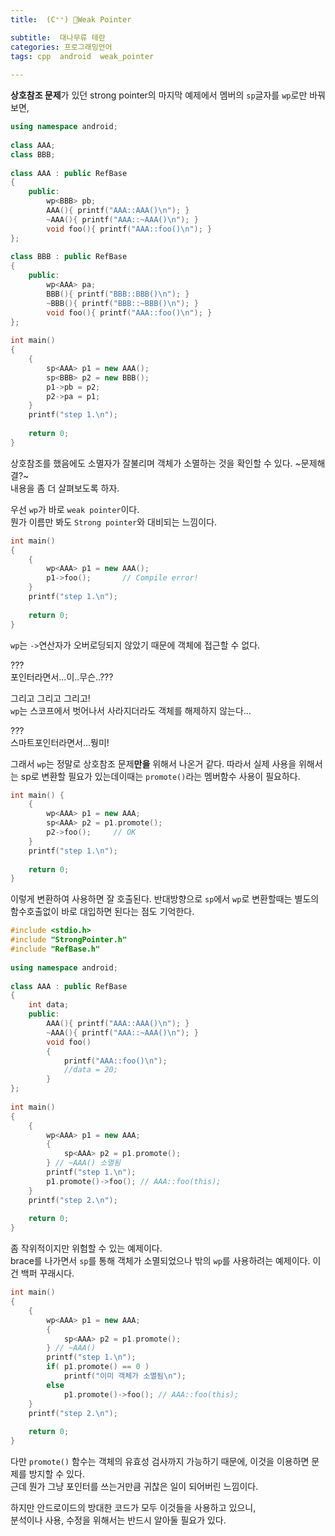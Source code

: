 ```yaml
---
title:  (C⁺⁺) 🤕Weak Pointer

subtitle:  대나무류 테란
categories: 프로그래밍언어 
tags: cpp  android  weak_pointer
 
---
```


  
   
**상호참조 문제**가 있던 strong pointer의 마지막 예제에서 멤버의 `sp`글자를 `wp`로만 바꿔보면,  
  
```cpp  
using namespace android;  
  
class AAA;  
class BBB;  
  
class AAA : public RefBase  
{  
	public:  
		wp<BBB> pb;  
		AAA(){ printf("AAA::AAA()\n"); }  
		~AAA(){ printf("AAA::~AAA()\n"); }  
		void foo(){ printf("AAA::foo()\n"); }  
};  
  
class BBB : public RefBase  
{  
	public:  
		wp<AAA> pa;  
		BBB(){ printf("BBB::BBB()\n"); }  
		~BBB(){ printf("BBB::~BBB()\n"); }  
		void foo(){ printf("AAA::foo()\n"); }  
};  
  
int main()  
{  
	{  
		sp<AAA> p1 = new AAA();  
		sp<BBB> p2 = new BBB();  
		p1->pb = p2;  
		p2->pa = p1;  
	}  
	printf("step 1.\n");  
  
	return 0;  
}  
```  
  
상호참조를 했음에도 소멸자가 잘불리며 객체가 소멸하는 것을 확인할 수 있다. ~문제해결?~  
내용을 좀 더 살펴보도록 하자.  
  
우선 `wp`가 바로 `weak pointer`이다.  
뭔가 이름만 봐도 `Strong pointer`와 대비되는 느낌이다.  
  
```cpp  
int main()  
{  
	{  
		wp<AAA> p1 = new AAA();  
		p1->foo();       // Compile error!  
	}  
	printf("step 1.\n");  
  
	return 0;  
}  
```  
  
`wp`는 `->`연산자가 오버로딩되지 않았기 때문에 객체에 접근할 수 없다.  
  
???  
포인터라면서...이..무슨..???  
  
그리고 그리고 그리고!  
`wp`는 스코프에서 벗어나서 사라지더라도 객체를 해제하지 않는다…  
  
???  
스마트포인터라면서...뭥미!  
  
그래서 `wp`는 정말로 상호참조 문제**만을** 위해서 나온거 같다. 따라서 실제 사용을 위해서는 sp로 변환할 필요가 있는데이때는 `promote()`라는 멤버함수 사용이 필요하다.  
  
```cpp  
int main() {  
	{  
		wp<AAA> p1 = new AAA;  
		sp<AAA> p2 = p1.promote();  
		p2->foo();     // OK  
	}  
	printf("step 1.\n");  
  
	return 0;  
}  
```  
  
이렇게 변환하여 사용하면 잘 호출된다. 반대방향으로 `sp`에서 `wp`로 변환할때는 별도의 함수호출없이 바로 대입하면 된다는 점도 기억한다.  
  
```cpp  
#include <stdio.h>  
#include "StrongPointer.h"  
#include "RefBase.h"  
  
using namespace android;  
  
class AAA : public RefBase  
{  
	int data;  
	public:  
		AAA(){ printf("AAA::AAA()\n"); }  
		~AAA(){ printf("AAA::~AAA()\n"); }  
		void foo()  
		{   
			printf("AAA::foo()\n");   
			//data = 20;  
		}  
};  
  
int main()  
{  
	{  
		wp<AAA> p1 = new AAA;  
		{  
			sp<AAA> p2 = p1.promote();  
		} // ~AAA() 소멸됨  
		printf("step 1.\n");  
		p1.promote()->foo(); // AAA::foo(this);  
	}  
	printf("step 2.\n");  
  
	return 0;  
}  
```  
  
좀 작위적이지만 위험할 수 있는 예제이다.  
brace를 나가면서 `sp`를 통해 객체가 소멸되었으나 밖의 `wp`를 사용하려는 예제이다. 이건 백퍼 꾸래시다.  
  
```cpp  
int main()  
{  
	{  
		wp<AAA> p1 = new AAA;  
		{  
			sp<AAA> p2 = p1.promote();  
		} // ~AAA()  
		printf("step 1.\n");  
		if( p1.promote() == 0 )  
			printf("이미 객체가 소멸됨\n");  
		else  
			p1.promote()->foo(); // AAA::foo(this);  
	}  
	printf("step 2.\n");  
  
	return 0;  
}  
```  
  
다만 `promote()` 함수는 객체의 유효성 검사까지 가능하기 때문에, 이것을 이용하면 문제를 방지할 수 있다.  
근데 뭔가 그냥 포인터를 쓰는거만큼 귀찮은 일이 되어버린 느낌이다.  
  
하지만 안드로이드의 방대한 코드가 모두 이것들을 사용하고 있으니,  
분석이나 사용, 수정을 위해서는 반드시 알아둘 필요가 있다.  
